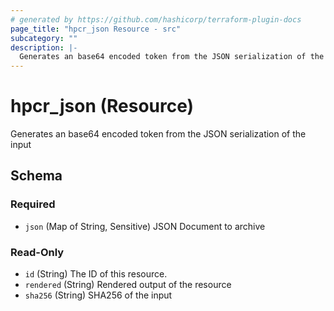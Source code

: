 ```yaml
---
# generated by https://github.com/hashicorp/terraform-plugin-docs
page_title: "hpcr_json Resource - src"
subcategory: ""
description: |-
  Generates an base64 encoded token from the JSON serialization of the input
---
```


# hpcr_json (Resource)

Generates an base64 encoded token from the JSON serialization of the input



<!-- schema generated by tfplugindocs -->
## Schema

### Required

- `json` (Map of String, Sensitive) JSON Document to archive

### Read-Only

- `id` (String) The ID of this resource.
- `rendered` (String) Rendered output of the resource
- `sha256` (String) SHA256 of the input


